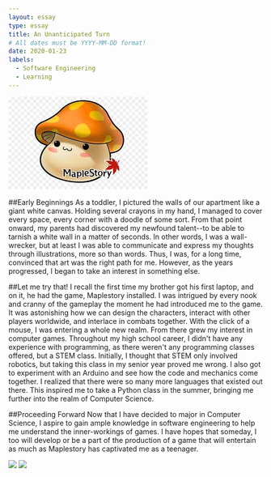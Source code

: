 ```yaml
---
layout: essay
type: essay
title: An Unanticipated Turn 
# All dates must be YYYY-MM-DD format!
date: 2020-01-23
labels:
  - Software Engineering
  - Learning
---
```


<img class="ui medium right circular floated image" src="../images/mushroom.jfif">

 ##Early Beginnings
	As a toddler, I pictured the walls of our apartment like a giant white canvas. Holding several crayons in my hand, I managed to cover every space, every corner with a doodle of some sort. From that point onward, my parents had discovered my newfound talent--to be able to tarnish a white wall in a matter of seconds. In other words, I was a wall-wrecker, but at least I was able to communicate and express my thoughts through illustrations, more so than words. Thus, I was, for a long time, convinced that art was the right path for me. However, as the years progressed, I began to take an interest in something else.

##Let me try that!
	I recall the first time my brother got his first laptop, and on it, he had the game, Maplestory installed. I was intrigued by every nook and cranny of the gameplay the moment he had introduced me to the game. It was astonishing how we can design the characters, interact with other players worldwide, and interlace in combats together. With the click of a mouse, I was entering a whole new realm. From there grew my interest in computer games. Throughout my high school career, I didn't have any experience with programming, as there weren't any programming classes offered, but a STEM class. Initially, I thought that STEM only involved robotics, but taking this class in my senior year proved me wrong. I also got to experiment with an Arduino and see how the code and mechanics come together. I realized that there were so many more languages that existed out there. This inspired me to take a Python class in the summer, bringing me further into the realm of Computer Science. 

##Proceeding Forward
	Now that I have decided to major in Computer Science, I aspire to gain ample knowledge in software engineering to help me understand the inner-workings of games. I have hopes that someday, I too will develop or be a part of the production of a game that will entertain as much as Maplestory has captivated me as a teenager. 

<img class="ui tiny left circular floated image" src="../images/design-technology.jpg">

<img class="ui tiny left circular floated image" src="../images/software-code.jpg">


